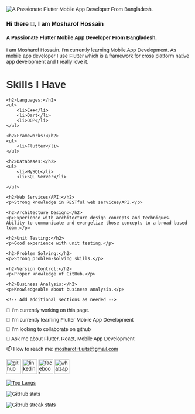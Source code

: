 ![A Passionate Flutter Mobile App Developer From Bangladesh.](https://uploads.sitepoint.com/wp-content/uploads/2021/12/1638961025section2-GIF.png)

### Hi there 👋, I am Mosharof Hossain
#### A Passionate Flutter Mobile App Developer From Bangladesh.
I am Mosharof Hossain. I'm currently learning Mobile App Development. As mobile app developer I use Flutter which is a framework for cross platform native app development and I really love it.

<html>
    <meta charset="UTF-8">
    <meta http-equiv="X-UA-Compatible" content="IE=edge">
    <meta name="viewport" content="width=device-width, initial-scale=1.0">
    <title>Skills I Have</title>
    <style>
        body {
            font-family: 'Arial', sans-serif;
            margin: 20px;
        }
        h1 {
            color: #333;
        }
        h2 {
            color: #555;
        }
        ul {
            list-style-type: none;
            padding: 0;
        }
        li {
            margin-bottom: 10px;
        }
    </style>
<body>
    <h1>Skills I Have</h1>

    <h2>Languages:</h2>
    <ul>
        <li>C++</li>
        <li>Dart</li>
        <li>OOP</li>
    </ul>

    <h2>Frameworks:</h2>
    <ul>
        <li>Flutter</li>
    </ul>

    <h2>Databases:</h2>
    <ul>
        <li>MySQL</li>
        <li>SQL Server</li>

    </ul>

    <h2>Web Services/API:</h2>
    <p>Strong knowledge in RESTful web services/API.</p>

    <h2>Architecture Design:</h2>
    <p>Experience with architecture design concepts and techniques. Ability to communicate and evangelize those concepts to a broad-based team.</p>

    <h2>Unit Testing:</h2>
    <p>Good experience with unit testing.</p>

    <h2>Problem Solving:</h2>
    <p>Strong problem-solving skills.</p>

    <h2>Version Control:</h2>
    <p>Proper knowledge of GitHub.</p>

    <h2>Business Analysis:</h2>
    <p>Knowledgeable about business analysis.</p>

    <!-- Add additional sections as needed -->

</body>
</html>

- 🔭 I’m currently working on this page. 
- 🌱 I’m currently learning Flutter Mobile App Development 
- 👯 I’m looking to collaborate on github 
- 💬 Ask me about Flutter, React, Mobile App Development 
- 📫 How to reach me: mosharof.it.uits@gmail.com 


[<img src='https://cdn.jsdelivr.net/npm/simple-icons@3.0.1/icons/github.svg' alt='github' height='40'>](https://github.com/MosharofHossain1998)  [<img src='https://cdn.jsdelivr.net/npm/simple-icons@3.0.1/icons/linkedin.svg' alt='linkedin' height='40'>](https://www.linkedin.com/in/https://www.linkedin.com/in/mosharof-hossain-3ba757220//)  [<img src='https://cdn.jsdelivr.net/npm/simple-icons@3.0.1/icons/facebook.svg' alt='facebook' height='40'>](https://www.facebook.com/https://www.facebook.com/profile.php?id=100009283811598)  [<img src='https://cdn.jsdelivr.net/npm/simple-icons@3.0.1/icons/whatsapp.svg' alt='whatsapp' height='40'>](https://web.whatsapp.com/)  

[![Top Langs](https://github-readme-stats.vercel.app/api/top-langs/?username=MosharofHossain1998)](https://github.com/anuraghazra/github-readme-stats)

![GitHub stats](https://github-readme-stats.vercel.app/api?username=MosharofHossain1998&show_icons=true)  

![GitHub streak stats](https://streak-stats.demolab.com/?user=MosharofHossain1998)  

